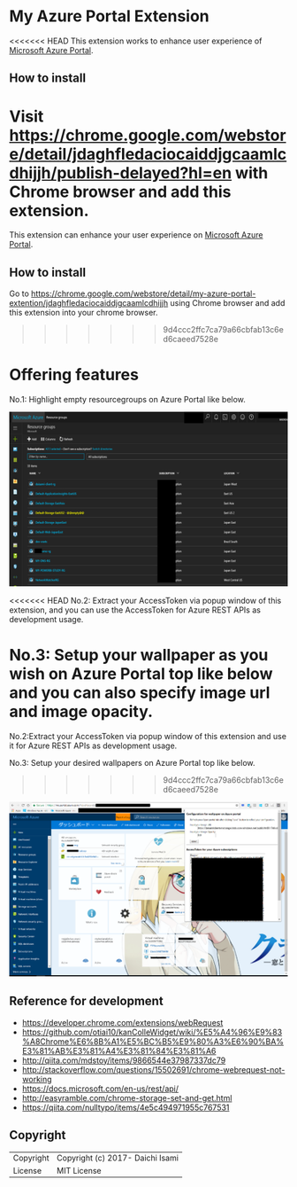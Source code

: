 My Azure Portal Extension
============================

<<<<<<< HEAD
This extension works to enhance user experience of [Microsoft Azure Portal](https://portal.azure.com/).

## How to install

Visit https://chrome.google.com/webstore/detail/jdaghfledaciocaiddjgcaamlcdhijjh/publish-delayed?hl=en with Chrome browser and add this extension.
=======
This extension can enhance your user experience on [Microsoft Azure Portal](https://portal.azure.com/).

## How to install

Go to https://chrome.google.com/webstore/detail/my-azure-portal-extention/jdaghfledaciocaiddjgcaamlcdhijjh using Chrome browser and add this extension into your chrome browser.
>>>>>>> 9d4ccc2ffc7ca79a66cbfab13c6ed6caeed7528e


# Offering features

No.1: Highlight empty resourcegroups on Azure Portal like below.

![extension usage image01](img/use-image-01.png "extension usage image01")

<<<<<<< HEAD
No.2: Extract your AccessToken via popup window of this extension, and you can use the AccessToken for Azure REST APIs as development usage.

No.3: Setup your wallpaper as you wish on Azure Portal top like below and you can also specify image url and image opacity.
=======
No.2:Extract your AccessToken via popup window of this extension and use it for Azure REST APIs as development usage.

No.3: Setup your desired wallpapers on Azure Portal top like below.
>>>>>>> 9d4ccc2ffc7ca79a66cbfab13c6ed6caeed7528e

![extension usage image02](img/use-image-02.png "extension usage image02")


## Reference for development

- https://developer.chrome.com/extensions/webRequest
- https://github.com/otiai10/kanColleWidget/wiki/%E5%A4%96%E9%83%A8Chrome%E6%8B%A1%E5%BC%B5%E9%80%A3%E6%90%BA%E3%81%AB%E3%81%A4%E3%81%84%E3%81%A6
- http://qiita.com/mdstoy/items/9866544e37987337dc79
- http://stackoverflow.com/questions/15502691/chrome-webrequest-not-working
- https://docs.microsoft.com/en-us/rest/api/
- http://easyramble.com/chrome-storage-set-and-get.html
- https://qiita.com/nulltypo/items/4e5c494971955c767531

## Copyright
<table>
  <tr>
    <td>Copyright</td><td>Copyright (c) 2017- Daichi Isami</td>
  </tr>
  <tr>
    <td>License</td><td>MIT License</td>
  </tr>
</table>